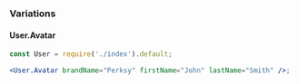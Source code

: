 ### Variations

#### User.Avatar

```jsx
const User = require('./index').default;

<User.Avatar brandName="Perksy" firstName="John" lastName="Smith" />;
```
